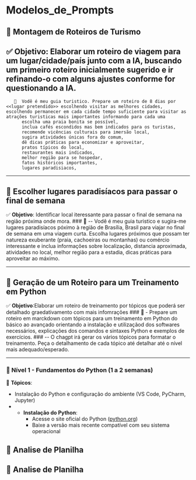 # Modelos_de_Prompts
## 📌 Montagem de Roteiros de Turismo
✅ **Objetivo**: Elaborar um roteiro de viagem para um lugar/cidade/país junto com a IA, buscando um primeiro roteiro inicialmente sugerido e ir refinando-o com alguns ajustes conforme for questionando a IA.
---
       🔹  Vodê é meu guia turistico. Prepare um roteiro de 8 dias por <<lugar pretendido>> escolhendo visitar as melhores cidades, escolhendo permanecer em cada cidade tempo suficiente para visitar as atrações turisticas mais importantes informando para cada uma
          escolha uma praia bonita se possível, 
          inclua cafés escondidos mas bem indicados para os turistas,
          recomende vicências culturais para imersão local,
          sugira atividades únicas fora do comum,
          dê dicas práticas para economizar e aproveitar,
          pratos típicos do local,
          restaurantes mais indicados,
          melhor região para se hospedar,
          fatos históricos importantes,
          lugares paradisiacos,
          
---

## 📌 Escolher lugares paradisíacos para passar o final de semana
✅ **Objetivo**: Identificar local iteressante para passar o final de semana na região próxima onde mora.
       ### 🔹 -- Vodê é meu guia turistico e sugira-me lugares paradisíacos póximo à região de Brasília, Brasil para viajar no final de semana em uma viagem curta. Escolha lugares próximos que possam ter natureza exuberante (praia, cachoeiras ou montanhas) ou comércio interessante e inclua informações sobre localização, distancia aproximada, atividades no local, melhor região para a estadia, dicas práticas para aproveitar ao máximo.

---

## 📌 Geração de um Roteiro para um Treinamento em Python
✅ **Objetivo**:Elaborar um roteiro de treinamento por tópicos que poderá ser detalhado graedativamento com mais infomrações
    ### 🔹 - Prepare um roteiro em marckdown com tópicos para um treinamento em Python do básico ao avançado orientando a instalação e utilizaçãod dos softwares necessários, explicações dos comandos e sintaxes Python e exemplos de exercícios.
      ### -- O  chagpt irá gerar os vários tópicos para formatar o treinamento. Peça o detalhamento de cada tópico até detalhar até o nível mais adequado/esperado.
      
---

### 🔹 Nível 1 - Fundamentos do Python (1 a 2 semanas)



🔹 **Tópicos**:
- Instalação do Python e configuração do ambiente (VS Code, PyCharm, Jupyter)
- - **Instalação do Python**:
    - Acesse o site oficial do Python ([python.org](https://www.python.org/))
    - Baixe a versão mais recente compatível com seu sistema operacional



  
## 📌 Analise de Planilha
## 📌 Analise de Planilha

